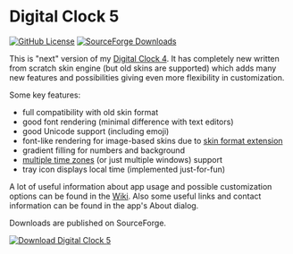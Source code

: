 Digital Clock 5
===============

[![GitHub License](https://img.shields.io/github/license/Kolcha/DigitalClock5)](https://www.gnu.org/licenses/gpl-3.0.html)
[![SourceForge Downloads](https://img.shields.io/sourceforge/dm/digitalclock4)](https://sourceforge.net/projects/digitalclock4/files)

This is "next" version of my [Digital Clock 4](https://github.com/Kolcha/DigitalClock4). It has completely new written from scratch skin engine (but old skins are supported) which adds many new features and possibilities giving even more flexibility in customization.

Some key features:

* full compatibility with old skin format
* good font rendering (minimal difference with text editors)
* good Unicode support (including emoji)
* font-like rendering for image-based skins due to [skin format extension](https://github.com/Kolcha/DigitalClock5/wiki/Extended-legacy-skin-format)
* gradient filling for numbers and background
* [multiple time zones](https://github.com/Kolcha/DigitalClock5/wiki/Multiple-timezones) (or just multiple windows) support
* tray icon displays local time (implemented just-for-fun)

A lot of useful information about app usage and possible customization options can be found in the [Wiki](https://github.com/Kolcha/DigitalClock5/wiki). Also some useful links and contact information can be found in the app's About dialog.

Downloads are published on SourceForge.

[![Download Digital Clock 5](https://a.fsdn.com/con/app/sf-download-button)](https://sourceforge.net/projects/digitalclock4/files)
